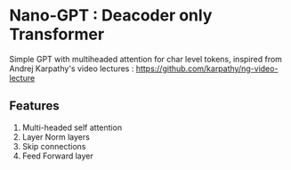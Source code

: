 # Nano-GPT : Deacoder only Transformer
Simple GPT with multiheaded attention for char level tokens, inspired from Andrej Karpathy's video lectures : https://github.com/karpathy/ng-video-lecture

## Features
1. Multi-headed self attention
2. Layer Norm layers
3. Skip connections
4. Feed Forward layer
